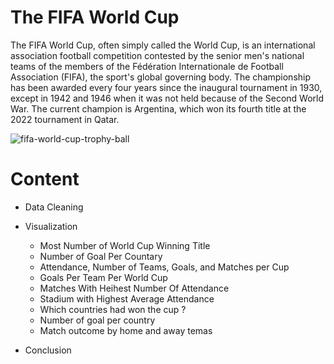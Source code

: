 # The FIFA World Cup

The FIFA World Cup, often simply called the World Cup, is an international association football competition contested by the senior men's national teams of the members of the Fédération Internationale de Football Association (FIFA), the sport's global governing body. The championship has been awarded every four years since the inaugural tournament in 1930, except in 1942 and 1946 when it was not held because of the Second World War. The current champion is Argentina, which won its fourth title at the 2022 tournament in Qatar.

![fifa-world-cup-trophy-ball](https://github.com/virajkhanna113/FIFA-World-Cup-Analysis/assets/109019408/b33cd2bd-4dc7-4379-9182-80120fdbf58d)

# Content

- Data Cleaning
- Visualization

    - Most Number of World Cup Winning Title
    - Number of Goal Per Countary
    - Attendance, Number of Teams, Goals, and Matches per Cup
    - Goals Per Team Per World Cup
    - Matches With Heihest Number Of Attendance
    - Stadium with Highest Average Attendance
    - Which countries had won the cup ?
    - Number of goal per country
    - Match outcome by home and away temas

- Conclusion
